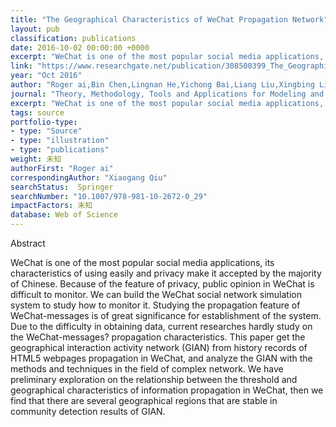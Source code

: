 ```yaml
---
title: "The Geographical Characteristics of WeChat Propagation Network"
layout: pub
classification: publications
date: 2016-10-02 00:00:00 +0000
excerpt: "WeChat is one of the most popular social media applications, its characteristics of using easily and privacy make it accepted by the majority of Chinese. Because of the feature of privacy, public opinion in WeChat is difficult to monitor. We can build the WeChat social network simulation system to study how to monitor it. Studying the propagation f..."
link: "https://www.researchgate.net/publication/308500399_The_Geographical_Characteristics_of_WeChat_Propagation_Network"
year: "Oct 2016"
author: "Roger ai,Bin Chen,Lingnan He,Yichong Bai,Liang Liu,Xingbing Li,Zhichao Song,Xiaogang Qiu,"
journal: "Theory, Methodology, Tools and Applications for Modeling and Simulation of Complex Systems"
excerpt: "WeChat is one of the most popular social media applications, its characteristics of using easily and privacy make it accepted by the majority of Chinese. Because of the feature of privacy, public opinion in WeChat is difficult to monitor. We can build the WeChat social network simulation system to study how to monitor it. Studying the propagation f..."
tags: source
portfolio-type: 
- type: "Source"
- type: "illustration"
- type: "publications"
weight: 未知
authorFirst: "Roger ai"
correspondingAuthor: "Xiaogang Qiu"
searchStatus:  Springer
searchNumber: "10.1007/978-981-10-2672-0_29"
impactFactors: 未知
database: Web of Science
---
```

Abstract

WeChat is one of the most popular social media applications, its characteristics of using easily and privacy make it accepted by the majority of Chinese. Because of the feature of privacy, public opinion in WeChat is difficult to monitor. We can build the WeChat social network simulation system to study how to monitor it. Studying the propagation feature of WeChat-messages is of great significance for establishment of the system. Due to the difficulty in obtaining data, current researches hardly study on the WeChat-messages? propagation characteristics. This paper get the geographical interaction activity network (GIAN) from history records of HTML5 webpages propagation in WeChat, and analyze the GIAN with the methods and techniques in the field of complex network. We have preliminary exploration on the relationship between the threshold and geographical characteristics of information propagation in WeChat, then we find that there are several geographical regions that are stable in community detection results of GIAN.